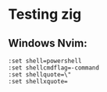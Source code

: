 # Testing zig

## Windows Nvim:
```vim
:set shell=powershell
:set shellcmdflag=-command
:set shellquote=\"
:set shellxquote=
```
